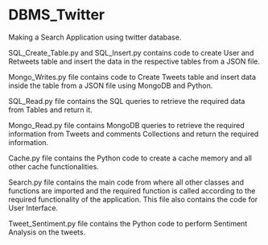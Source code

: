 # DBMS_Twitter

Making a Search Application using twitter database.

SQL_Create_Table.py and SQL_Insert.py contains code to create User and Retweets table and insert the data in the respective tables from a JSON file.

Mongo_Writes.py file contains code to Create Tweets table and insert data inside the table from a JSON file using MongoDB and Python.

SQL_Read.py file contains the SQL queries to retrieve the required data from Tables and return it.

Mongo_Read.py file contains MongoDB queries to retrieve the required information from Tweets and comments Collections and return the required information.

Cache.py file contains the Python code to create a cache memory and all other cache functionalities.

Search.py file contains the main code from where all other classes and functions are imported and the required function is called according to the required functionality of the 
application. This file also contains the code for User Interface.

Tweet_Sentiment.py file contains the Python code to perform Sentiment Analysis on the tweets. 
